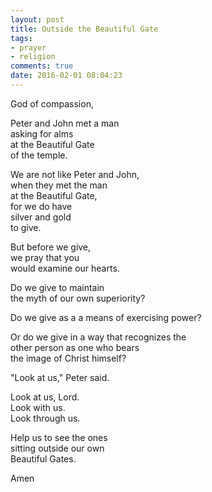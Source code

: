 ```yaml
---
layout: post
title: Outside the Beautiful Gate
tags:
- prayer
- religion
comments: true
date: 2016-02-01 08:04:23
---
```


God of compassion,

Peter and John met a man  
asking for alms  
at the Beautiful Gate  
of the temple.

We are not like Peter and John,  
when they met the man   
at the Beautiful Gate,  
for we do have   
silver and gold  
to give.

But before we give,   
we pray that you   
would examine our hearts.

Do we give to maintain   
the myth of our own superiority?

Do we give as a a means of exercising power?

Or do we give in a way that recognizes the  
other person as one who bears  
the image of Christ himself?

"Look at us," Peter said.

Look at us, Lord.  
Look with us.  
Look through us.

Help us to see the ones   
sitting outside our own   
Beautiful Gates.

Amen
